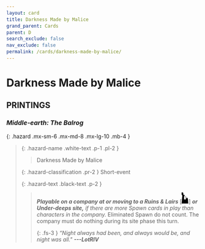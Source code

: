 ```yaml
---
layout: card
title: Darkness Made by Malice
grand_parent: Cards
parent: D
search_exclude: false
nav_exclude: false
permalink: /cards/darkness-made-by-malice/
---
```


# Darkness Made by Malice


## PRINTINGS


### _Middle-earth: The Balrog_

{: .hazard .mx-sm-6 .mx-md-8 .mx-lg-10 .mb-4 }
> {: .hazard-name .white-text .p-1 .pl-2 }
> > <div class="hazard-mp"></div>
> > <div class="card-name">Darkness Made by Malice</div>
>
> {: .hazard-classification .pr-2 }
> Short-event
>
> {: .hazard-text .black-text .p-2 }
> > ***Playable on a company at or moving to a Ruins & Lairs*** <nobr>[<img src="/assets/images/ruinlair.svg">]</nobr> ***or Under-deeps site,*** _if there are more Spawn cards in play than characters in the company._ Eliminated Spawn do not count. The company must do nothing during its site phase this turn. 
> > 
> > {: .fs-3 } 
> > _“Night always had been, and always would be, and night was all."_ ***---&#65279;LotRIV*** 
>


